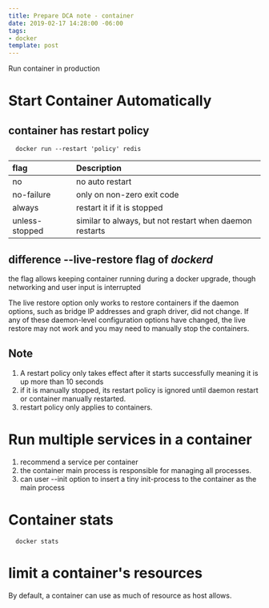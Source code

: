 ```yaml
---
title: Prepare DCA note - container
date: 2019-02-17 14:28:00 -06:00
tags:
- docker
template: post
---
```


Run container in production
<!--more-->

# Start Container Automatically

## container has restart policy

~~~
  docker run --restart 'policy' redis
~~~

|flag|Description|
|:--|:--|
|no|no auto restart|
|no-failure|only on non-zero exit code|
|always|restart it if it is stopped|
|unless-stopped| similar to always, but not restart when daemon restarts|

## difference --live-restore flag of *dockerd* 
  the flag allows keeping container running during a docker upgrade, though networking and user input is interrupted

The live restore option only works to restore containers if the daemon options, such as bridge IP addresses and graph driver, did not change. If any of these daemon-level configuration options have changed, the live restore may not work and you may need to manually stop the containers.

## Note
1. A restart policy only takes effect after it starts successfully meaning it is up more than 10 seconds
2. if it is manually stopped, its restart policy is ignored until daemon restart or container manually restarted.
3. restart policy only applies to containers. 


# Run multiple services in a container
1. recommend a service per container
2. the container main process is responsible for managing all processes. 
3. can user --init option to insert a tiny init-process to the container as the main process

# Container stats

~~~
  docker stats
~~~

# limit a container's resources
 By default, a container can use as much of resource as host allows.